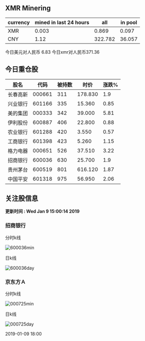 ## XMR Minering

|currency|mined in last 24 hours|all|in pool|
|---|---|---|---|
|XMR|0.003|0.869|0.097|
|CNY|1.12|322.782|36.057|

今日美元对人民币 6.83	今日xmr对人民币371.36


## 今日重仓股 

|股名|代码|被持数|时价|涨跌%|
|---|---|---|---|---|
|长春高新|000661|311|178.830|1.9|
|兴业银行|601166|335|15.360|0.85|
|美的集团|000333|342|39.000|5.81|
|伊利股份|600887|406|22.800|0.88|
|农业银行|601288|420|3.550|0.57|
|工商银行|601398|423|5.260|1.15|
|格力电器|000651|526|37.510|3.22|
|招商银行|600036|630|25.700|1.9|
|贵州茅台|600519|801|616.120|1.87|
|中国平安|601318|975|56.950|2.06|

## 关注股信息
**更新时间 : Wed Jan  9 15:00:14 2019**
### 招商银行 
分时k线

![600036min](http://image.sinajs.cn/newchart/min/n/sh600036.gif)

日k线

![600036day](http://image.sinajs.cn/newchart/daily/n/sh600036.gif)

### 京东方Ａ 
分时k线

![000725min](http://image.sinajs.cn/newchart/min/n/sz000725.gif)

日k线

![000725day](http://image.sinajs.cn/newchart/daily/n/sz000725.gif)

2019-01-09 18:00